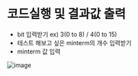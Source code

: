 #  코드실행 및 결과값 출력
- bit 입력받기 ex) 3(0 to 8) / 4(0 to 15)
- 테스트 해보고 싶은 minterm의 개수 입력받기
- minterm 값 입력



![image](https://user-images.githubusercontent.com/28581838/79992291-40a72480-84ee-11ea-8cf6-5f116a1e2da3.png)
